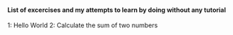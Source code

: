 #### List of excercises and my attempts to learn by doing without any tutorial

1: Hello World
2: Calculate the sum of two numbers